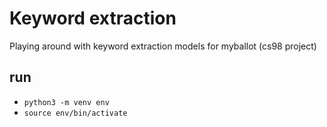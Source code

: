 # Keyword extraction
Playing around with keyword extraction models for myballot (cs98 project)

## run
- `python3 -m venv env`
- `source env/bin/activate`